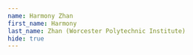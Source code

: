 ```yaml
--- 
name: Harmony Zhan  
first_name: Harmony 
last_name: Zhan (Worcester Polytechnic Institute) 
hide: true 
--- 
```

 
 